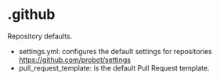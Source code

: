 # .github

Repository defaults.

- settings.yml: configures the default settings for repositories https://github.com/probot/settings
- pull_request_template: is the default Pull Request template.
